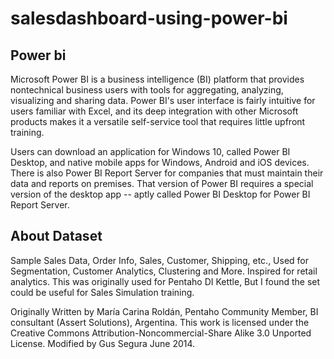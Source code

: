# salesdashboard-using-power-bi

## Power bi

Microsoft Power BI is a business intelligence (BI) platform that provides nontechnical business users with tools for aggregating, analyzing, visualizing and sharing data. Power BI's user interface is fairly intuitive for users familiar with Excel, and its deep integration with other Microsoft products makes it a versatile self-service tool that requires little upfront training.

Users can download an application for Windows 10, called Power BI Desktop, and native mobile apps for Windows, Android and iOS devices. There is also Power BI Report Server for companies that must maintain their data and reports on premises. That version of Power BI requires a special version of the desktop app -- aptly called Power BI Desktop for Power BI Report Server.

## About Dataset

Sample Sales Data, Order Info, Sales, Customer, Shipping, etc., Used for Segmentation, Customer Analytics, Clustering and More. Inspired for retail analytics. This was originally used for Pentaho DI Kettle, But I found the set could be useful for Sales Simulation training.

Originally Written by María Carina Roldán, Pentaho Community Member, BI consultant (Assert Solutions), Argentina. This work is licensed under the Creative Commons Attribution-Noncommercial-Share Alike 3.0 Unported License. Modified by Gus Segura June 2014.


